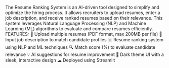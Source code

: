 The Resume Ranking System is an AI-driven tool designed to simplify and optimize the hiring process. 
It allows recruiters to upload resumes, enter a job description, and receive ranked resumes based on their relevance. 
This system leverages Natural Language Processing (NLP) and Machine Learning (ML) algorithms to evaluate and compare resumes efficiently.
FEATURES:
📂 Upload multiple resumes (PDF format, max 200MB per file)
📝 Input job description to match candidate profiles
📊 Resume ranking system using NLP and ML techniques
🔍 Match score (%) to evaluate candidate relevance
💡 AI suggestions for resume improvement
🎨 Dark theme UI with a sleek, interactive design
☁ Deployed using Streamlit
